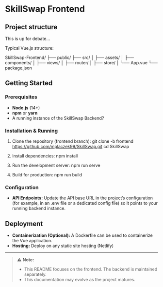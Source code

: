 # SkillSwap Frontend

## Project structure
This is up for debate...

Typical Vue.js structure:

SkillSwap-Frontend/
├── public/
├── src/
│   ├── assets/
│   ├── components/
│   ├── views/
│   ├── router/
│   ├── store/
│   └── App.vue
└── package.json

## Getting Started

### Prerequisites

- **Node.js** (14+)
- **npm** or **yarn**
- A running instance of the SkillSwap Backend?

### Installation & Running

1. Clone the repository (frontend branch):
   git clone -b frontend https://github.com/mplaczek99/SkillSwap.git
   cd SkillSwap

2. Install dependencies:
   npm install

3. Run the development server:
   npm run serve

4. Build for production:
   npm run build

### Configuration

- **API Endpoints:** Update the API base URL in the project’s configuration (for example, in an .env file or a dedicated config file) so it points to your running backend instance.

## Deployment

- **Containerization (Optional):** A Dockerfile can be used to containerize the Vue application.
- **Hosting:** Deploy on any static site hosting (Netlify)

---
> ⚠️ **Note:**
> - This README focuses on the frontend. The backend is maintained separately.
> - This documentation may evolve as the project matures.
